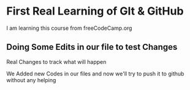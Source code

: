 # First Real Learning of GIt & GitHub 

I am learning this course from freeCodeCamp.org


## Doing Some Edits in our file to test Changes

Real Changes to track what will happen 


We Added new Codes in our files and now we'll try to push it to github without any helping 
